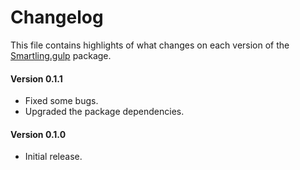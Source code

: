 # Changelog
This file contains highlights of what changes on each version of the [Smartling.gulp](https://github.com/aquafadas-com/smartling.gulp) package.

#### Version 0.1.1
- Fixed some bugs.
- Upgraded the package dependencies.

#### Version 0.1.0
- Initial release.

